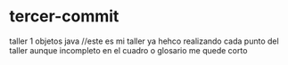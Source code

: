 # tercer-commit
taller 1 objetos java 
//este es mi taller ya hehco realizando cada punto del taller aunque incompleto en el cuadro o glosario me quede corto
